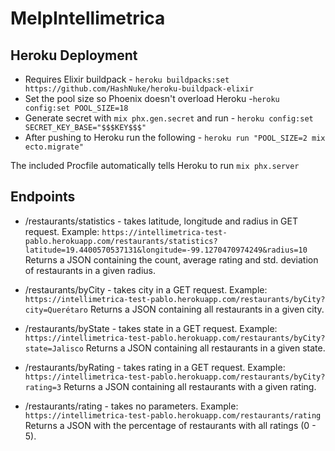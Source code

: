 # MelpIntellimetrica

## Heroku Deployment
  * Requires Elixir buildpack - `heroku buildpacks:set https://github.com/HashNuke/heroku-buildpack-elixir`
  * Set the pool size so Phoenix doesn't overload Heroku -`heroku config:set POOL_SIZE=18`
  * Generate secret with `mix phx.gen.secret` and run - `heroku config:set SECRET_KEY_BASE="$$$KEY$$$"`
  * After pushing to Heroku run the following - `heroku run "POOL_SIZE=2 mix ecto.migrate"`

The included Procfile automatically tells Heroku to run `mix phx.server`


## Endpoints
  * /restaurants/statistics - takes latitude, longitude and radius in GET request. Example: `https://intellimetrica-test-pablo.herokuapp.com/restaurants/statistics?latitude=19.4400570537131&longitude=-99.1270470974249&radius=10`
  Returns a JSON containing the count, average rating and std. deviation of restaurants in a given radius.

  * /restaurants/byCity - takes city in a GET request. Example: `https://intellimetrica-test-pablo.herokuapp.com/restaurants/byCity?city=Querétaro`
  Returns a JSON containing all restaurants in a given city.

  * /restaurants/byState - takes state in a GET request. Example: `https://intellimetrica-test-pablo.herokuapp.com/restaurants/byCity?state=Jalisco`
  Returns a JSON containing all restaurants in a given state.

  * /restaurants/byRating - takes rating in a GET request. Example: `https://intellimetrica-test-pablo.herokuapp.com/restaurants/byCity?rating=3`
  Returns a JSON containing all restaurants with a given rating.

  * /restaurants/rating - takes no parameters. Example: `https://intellimetrica-test-pablo.herokuapp.com/restaurants/rating`
  Returns a JSON with the percentage of restaurants with all ratings (0 - 5).

